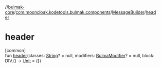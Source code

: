 //[bulmak-core](../../../index.md)/[com.mooncloak.kodetools.bulmak.components](../index.md)/[MessageBuilder](index.md)/[header](header.md)

# header

[common]\
fun [header](header.md)(classes: [String](https://kotlinlang.org/api/core/kotlin-stdlib/kotlin/-string/index.html)? = null, modifiers: [BulmaModifier](../../com.mooncloak.kodetools.bulmak.modifier/-bulma-modifier/index.md)? = null, block: DIV.() -&gt; [Unit](https://kotlinlang.org/api/core/kotlin-stdlib/kotlin/-unit/index.html) = {})

